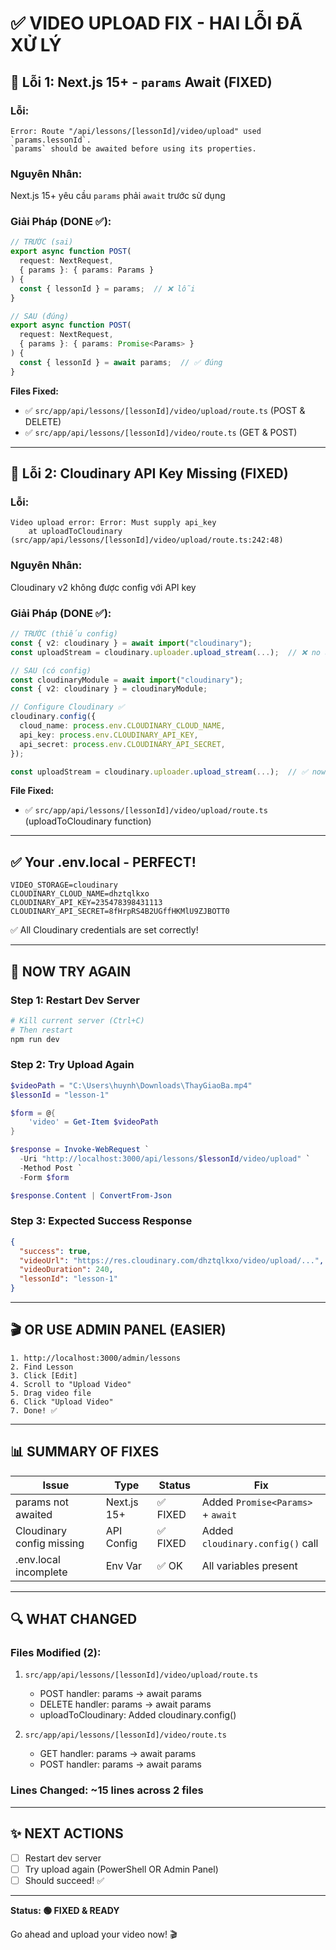 # ✅ VIDEO UPLOAD FIX - HAI LỖI ĐÃ XỬ LÝ

## 🔧 Lỗi 1: Next.js 15+ - `params` Await (FIXED)

### Lỗi:
```
Error: Route "/api/lessons/[lessonId]/video/upload" used `params.lessonId`. 
`params` should be awaited before using its properties.
```

### Nguyên Nhân:
Next.js 15+ yêu cầu `params` phải `await` trước sử dụng

### Giải Pháp (DONE ✅):
```typescript
// TRƯỚC (sai)
export async function POST(
  request: NextRequest,
  { params }: { params: Params }
) {
  const { lessonId } = params;  // ❌ lỗi
}

// SAU (đúng)
export async function POST(
  request: NextRequest,
  { params }: { params: Promise<Params> }
) {
  const { lessonId } = await params;  // ✅ đúng
}
```

**Files Fixed:**
- ✅ `src/app/api/lessons/[lessonId]/video/upload/route.ts` (POST & DELETE)
- ✅ `src/app/api/lessons/[lessonId]/video/route.ts` (GET & POST)

---

## 🔧 Lỗi 2: Cloudinary API Key Missing (FIXED)

### Lỗi:
```
Video upload error: Error: Must supply api_key
    at uploadToCloudinary (src/app/api/lessons/[lessonId]/video/upload/route.ts:242:48)
```

### Nguyên Nhân:
Cloudinary v2 không được config với API key

### Giải Pháp (DONE ✅):
```typescript
// TRƯỚC (thiếu config)
const { v2: cloudinary } = await import("cloudinary");
const uploadStream = cloudinary.uploader.upload_stream(...);  // ❌ no api key

// SAU (có config)
const cloudinaryModule = await import("cloudinary");
const { v2: cloudinary } = cloudinaryModule;

// Configure Cloudinary ✅
cloudinary.config({
  cloud_name: process.env.CLOUDINARY_CLOUD_NAME,
  api_key: process.env.CLOUDINARY_API_KEY,
  api_secret: process.env.CLOUDINARY_API_SECRET,
});

const uploadStream = cloudinary.uploader.upload_stream(...);  // ✅ now has config
```

**File Fixed:**
- ✅ `src/app/api/lessons/[lessonId]/video/upload/route.ts` (uploadToCloudinary function)

---

## ✅ Your .env.local - PERFECT!

```env
VIDEO_STORAGE=cloudinary
CLOUDINARY_CLOUD_NAME=dhztqlkxo
CLOUDINARY_API_KEY=235478398431113
CLOUDINARY_API_SECRET=8fHrpRS4B2UGffHKMlU9ZJBOTT0
```

✅ All Cloudinary credentials are set correctly!

---

## 🚀 NOW TRY AGAIN

### Step 1: Restart Dev Server
```bash
# Kill current server (Ctrl+C)
# Then restart
npm run dev
```

### Step 2: Try Upload Again
```powershell
$videoPath = "C:\Users\huynh\Downloads\ThayGiaoBa.mp4"
$lessonId = "lesson-1"

$form = @{
    'video' = Get-Item $videoPath
}

$response = Invoke-WebRequest `
  -Uri "http://localhost:3000/api/lessons/$lessonId/video/upload" `
  -Method Post `
  -Form $form

$response.Content | ConvertFrom-Json
```

### Step 3: Expected Success Response
```json
{
  "success": true,
  "videoUrl": "https://res.cloudinary.com/dhztqlkxo/video/upload/...",
  "videoDuration": 240,
  "lessonId": "lesson-1"
}
```

---

## 🎬 OR USE ADMIN PANEL (EASIER)

```
1. http://localhost:3000/admin/lessons
2. Find Lesson
3. Click [Edit]
4. Scroll to "Upload Video"
5. Drag video file
6. Click "Upload Video"
7. Done! ✅
```

---

## 📊 SUMMARY OF FIXES

| Issue | Type | Status | Fix |
|-------|------|--------|-----|
| params not awaited | Next.js 15+ | ✅ FIXED | Added `Promise<Params>` + `await` |
| Cloudinary config missing | API Config | ✅ FIXED | Added `cloudinary.config()` call |
| .env.local incomplete | Env Var | ✅ OK | All variables present |

---

## 🔍 WHAT CHANGED

### Files Modified (2):
1. `src/app/api/lessons/[lessonId]/video/upload/route.ts`
   - POST handler: params → await params
   - DELETE handler: params → await params
   - uploadToCloudinary: Added cloudinary.config()

2. `src/app/api/lessons/[lessonId]/video/route.ts`
   - GET handler: params → await params
   - POST handler: params → await params

### Lines Changed: ~15 lines across 2 files

---

## ✨ NEXT ACTIONS

- [ ] Restart dev server
- [ ] Try upload again (PowerShell OR Admin Panel)
- [ ] Should succeed! ✅

---

**Status: 🟢 FIXED & READY**

Go ahead and upload your video now! 🎬
